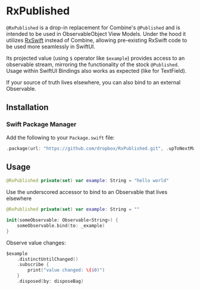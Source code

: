 # RxPublished

`@RxPublished` is a drop-in replacement for Combine's `@Published` and is intended to be used in ObservableObject View Models. Under the hood it utilizes [RxSwift](https://github.com/ReactiveX/RxSwift) instead of Combine, allowing pre-existing RxSwift code to be used more seamlessly in SwiftUI.

 Its projected value (using `$` operator like `$example`) provides access to an observable stream, mirroring the functionality of the stock `@Published`. Usage within SwiftUI Bindings also works as expected (like for TextField).

 If your source of truth lives elsewhere, you can also bind to an external Observable.
 
 ## Installation
 
 ### Swift Package Manager
 
Add the following to your `Package.swift` file:

```swift
.package(url: "https://github.com/dropbox/RxPublished.git", .upToNextMajor(from: "1.0.0")),
```

## Usage

```swift
@RxPublished private(set) var example: String = "hello world"
```

Use the underscored accessor to bind to an Observable that lives elsewhere
```swift
@RxPublished private(set) var example: String = ""

init(someObservable: Observable<String>) {
    someObservable.bind(to: _example)
}
```

Observe value changes:

```swift
$example
    .distinctUntilChanged()
    .subscribe {
        print("value changed: \($0)")
    }
    .disposed(by: disposeBag)
```
